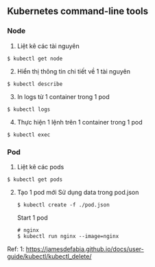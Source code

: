 ## Kubernetes command-line tools

### Node
1. Liệt kê các tài nguyên
````
$ kubectl get node
````

2. Hiển thị thông tin chi tiết về 1 tài nguyên
````
$ kubectl describe
````

3. In logs từ 1 container trong 1 pod
````
$ kubectl logs
````

4. Thực hiện 1 lệnh trên 1 container trong 1 pod
````
$ kubectl exec
````

### Pod
1. Liệt kê các pods
````
$ kubectl get pods
```` 

2. Tạo 1 pod mới
	Sử dụng data trong pod.json
	````
	$ kubectl create -f ./pod.json
	````

	Start 1 pod
	````
	# nginx
	$ kubectl run nginx --image=nginx
	````

Ref:
1: https://jamesdefabia.github.io/docs/user-guide/kubectl/kubectl_delete/